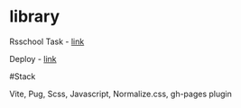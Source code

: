 # library

Rsschool Task - [link](https://github.com/rolling-scopes-school/tasks/blob/master/tasks/library/library.md)

Deploy - [link](https://maximiloi.github.io/library/library/)

#Stack

Vite, Pug, Scss, Javascript, Normalize.css, gh-pages plugin
